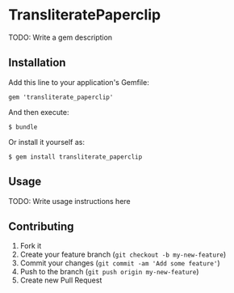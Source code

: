 # TransliteratePaperclip

TODO: Write a gem description

## Installation

Add this line to your application's Gemfile:

    gem 'transliterate_paperclip'

And then execute:

    $ bundle

Or install it yourself as:

    $ gem install transliterate_paperclip

## Usage

TODO: Write usage instructions here

## Contributing

1. Fork it
2. Create your feature branch (`git checkout -b my-new-feature`)
3. Commit your changes (`git commit -am 'Add some feature'`)
4. Push to the branch (`git push origin my-new-feature`)
5. Create new Pull Request
